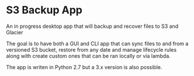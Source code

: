 # S3 Backup App
An in progress desktop app that will backup and recover files to S3 and Glacier

The goal is to have both a GUI and CLI app that can sync files to and from a versioned S3 bucket, restore from any date and manage lifecycle rules along with create custom ones that can be ran locally or via lambda.

The app is writen in Python 2.7 but a 3.x version is also possible.